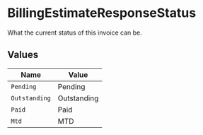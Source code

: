 # BillingEstimateResponseStatus

What the current status of this invoice can be.


## Values

| Name          | Value         |
| ------------- | ------------- |
| `Pending`     | Pending       |
| `Outstanding` | Outstanding   |
| `Paid`        | Paid          |
| `Mtd`         | MTD           |